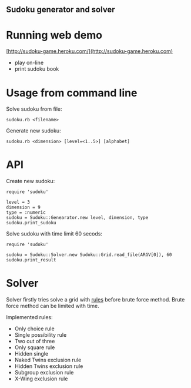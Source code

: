 Sudoku generator and solver
---------------------------

Running web demo
================

[http://sudoku-game.heroku.com/](http://sudoku-game.heroku.com)

* play on-line
* print sudoku book


Usage from command line
=======================

Solve sudoku from file:

    sudoku.rb <filename>

Generate new sudoku:

    sudoku.rb <dimension> [level=<1..5>] [alphabet]


API
===

Create new sudoku:

    require 'sudoku'

    level = 3
    dimension = 9
    type = :numeric
    sudoku = Sudoku::Genearator.new level, dimension, type
    sudoku.print_sudoku

Solve sudoku with time limit 60 secods:

    require 'sudoku'

    sudoku = Sudoku::Solver.new Sudoku::Grid.read_file(ARGV[0]), 60
    sudoku.print_result


Solver
======

Solver firstly tries solve a grid with [rules](http://www.sudokudragon.com/sudokustrategy.htm) 
before brute force method. Brute force method can be limited with time.

Implemented rules:

* Only choice rule
* Single possibility rule
* Two out of three
* Only square rule
* Hidden single
* Naked Twins exclusion rule
* Hidden Twins exclusion rule
* Subgroup exclusion rule
* X-Wing exclusion rule
